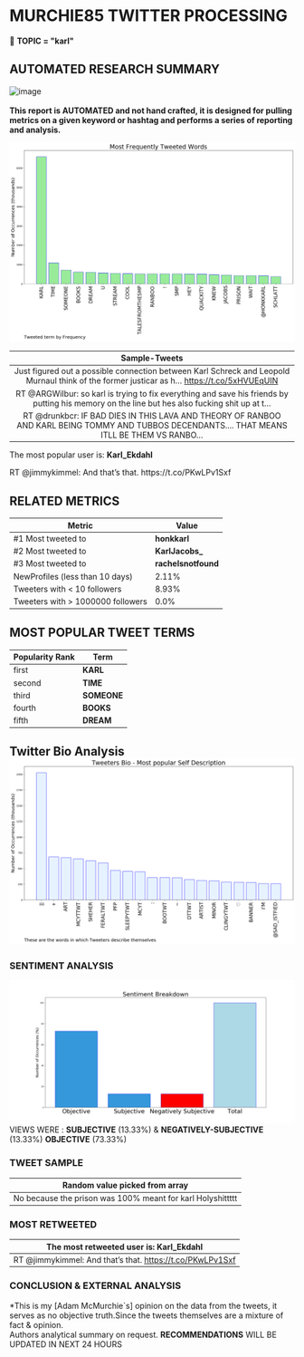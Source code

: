 # MURCHIE85 TWITTER PROCESSING 
&#x1F34E; **TOPIC = "karl"**

## AUTOMATED RESEARCH SUMMARY

![image](https://marketingplatform.google.com/about/static/images/gmp/analytics-smb-benefit.jpg)
<br></br>
<b> This report is AUTOMATED and not hand crafted, it is designed for pulling metrics on a given keyword or hashtag and performs a series of reporting and analysis.</b>



![image](TWEETS.png)



|                **Sample-Tweets**        |
| :-------------: |
| Just figured out a possible connection between Karl Schreck and Leopold MurnauI think of the former justicar as h… https://t.co/5xHVUEqUIN |
| RT @ARGWiIbur: so karl is trying to fix everything and save his friends by putting his memory on the line but hes also fucking shit up at t… |
| RT @drunkbcr: IF BAD DIES IN THIS LAVA AND THEORY OF RANBOO AND KARL BEING TOMMY AND TUBBOS DECENDANTS.... THAT MEANS ITLL BE THEM VS RANBO… |

The most popular user is: **Karl_Ekdahl**
<div class="alert alert-block alert-danger"> RT @jimmykimmel: And that’s that. https://t.co/PKwLPv1Sxf</div>

## RELATED METRICS<br>
| Metric | Value |
| ------------- | ------------- |
| #1 Most tweeted to  | **honkkarl** |
| #2 Most tweeted to  | **KarlJacobs_** |
| #3 Most tweeted to  | **rachelsnotfound** |
| NewProfiles (less than 10 days) | 2.11%  |
| Tweeters with < 10 followers  | 8.93%|
| Tweeters with > 1000000 followers  | 0.0%  |



## MOST POPULAR TWEET TERMS 


| Popularity Rank  | Term |
| ------------- | ------------- |
| first  | **KARL**  |
| second  | **TIME**  |
| third  | **SOMEONE** |
| fourth  | **BOOKS**  |
| fifth  | **DREAM**  |


## Twitter Bio Analysis![image](BIO.png)
### SENTIMENT ANALYSIS
![image](sentiment.png)
VIEWS WERE : **SUBJECTIVE**  (13.33%) & **NEGATIVELY-SUBJECTIVE** (13.33%) **OBJECTIVE** (73.33%)

### TWEET SAMPLE 
| Random value picked from array |
| ------------- |
|No because the prison was 100% meant for karl Holyshittttt |

### MOST RETWEETED 

| The most retweeted user is: **Karl_Ekdahl**  |
| ------------- |
| RT @jimmykimmel: And that’s that. https://t.co/PKwLPv1Sxf |

### CONCLUSION & EXTERNAL ANALYSIS

*This is my [Adam McMurchie`s] opinion on the data from the tweets, it serves as no objective truth.Since the tweets themselves are a mixture of fact & opinion.<br>
Authors analytical summary on request.
**RECOMMENDATIONS** WILL BE UPDATED IN NEXT  24 HOURS <br>
